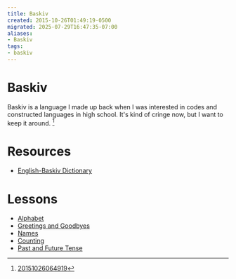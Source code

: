 ```yaml
---
title: Baskiv
created: 2015-10-26T01:49:19-0500
migrated: 2025-07-29T16:47:35-07:00
aliases:
- Baskiv
tags:
- baskiv
---
```


# Baskiv

Baskiv is a language I made up back when I was interested in codes and constructed languages in high school. It's kind of cringe now, but I want to keep it around. [^1]

# Resources

- [English-Baskiv Dictionary](baskiv-dictionary.md)

# Lessons

- [Alphabet](baskiv-alphabet.md)
- [Greetings and Goodbyes](baskiv-greetings.md)
- [Names](baskiv-names.md)
- [Counting](baskiv-counting.md)
- [Past and Future Tense](baskiv-past-and-future-tense.md)

[^1]: [20151026064919](../entries/20151026064919.md)

